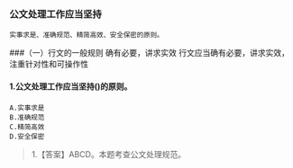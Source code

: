 ### 公文处理工作应当坚持
    实事求是、准确规范、精简高效、安全保密的原则。
    
###（一）行文的一般规则
    确有必要，讲求实效
    行文应当确有必要，讲求实效，注重针对性和可操作性


#### 1.公文处理工作应当坚持()的原则。
    A.实事求是
    B.准确规范
    C.精简高效
    D.安全保密
>   1.【答案】ABCD。本题考查公文处理规范。

















    
    